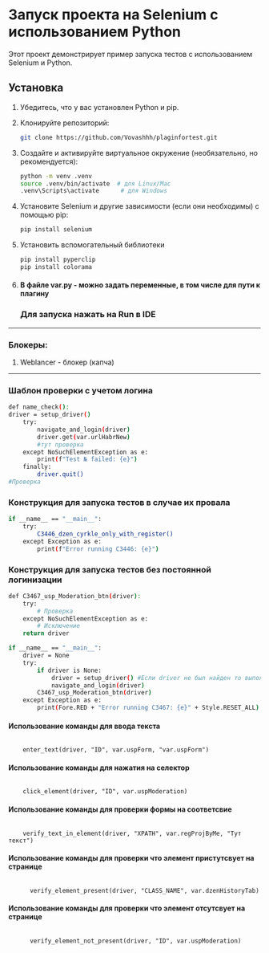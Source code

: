 # Запуск проекта на Selenium с использованием Python

Этот проект демонстрирует пример запуска тестов с использованием Selenium и Python.

## Установка

1. Убедитесь, что у вас установлен Python и pip.
2. Клонируйте репозиторий:

    ```sh
    git clone https://github.com/Vovashhh/plaginfortest.git
    ```

3. Создайте и активируйте виртуальное окружение (необязательно, но рекомендуется):

    ```sh
    python -m venv .venv
    source .venv/bin/activate  # для Linux/Mac
    .venv\Scripts\activate      # для Windows
    ```

4. Установите Selenium и другие зависимости (если они необходимы) с помощью pip:

    ```sh
    pip install selenium
    ``` 

5. Установить вспомогательный библиотеки
   ```sh
   pip install pyperclip
   pip install colorama
   ```

5. #### В файле var.py - можно задать переменные, в том числе для пути к плагину
   ### Для запуска нажать на Run в IDE 

___
### Блокеры:
1. Weblancer - блокер (капча)

---
### Шаблон проверки с учетом логина
```sh
def name_check():
driver = setup_driver()
    try:
        navigate_and_login(driver)
        driver.get(var.urlHabrNew)
        #тут проверка
    except NoSuchElementException as e:
        print(f"Test № failed: {e}")
    finally:
        driver.quit()
#Проверка 
```
### Конструкция для запуска тестов в случае их провала 

```sh 
if __name__ == "__main__":
    try:
        C3446_dzen_cyrkle_only_with_register()
    except Exception as e:
        print(f"Error running C3446: {e}")
```
### Конструкция для запуска тестов без постоянной логинизации
```sh
def C3467_usp_Moderation_btn(driver):
    try:
        # Проверка
    except NoSuchElementException as e:
        # Исключение
    return driver
```
```sh
if __name__ == "__main__":
    driver = None
    try:
        if driver is None:
            driver = setup_driver() #Если driver не был найден то выполняется логинизация
            navigate_and_login(driver)
        C3467_usp_Moderation_btn(driver)
    except Exception as e:
        print(Fore.RED + "Error running C3467: {e}" + Style.RESET_ALL)
```

#### Использование команды для ввода текста
<code>
    enter_text(driver, "ID", var.uspForm, "var.uspForm")
</code>

#### Использование команды для нажатия на селектор
<code>
    click_element(driver, "ID", var.uspModeration)
</code>

#### Использование команды для проверки формы на соответсвие
<code>
    verify_text_in_element(driver, "XPATH", var.regProjByMe, "Тут текст")
</code>

#### Использование команды для проверки что элемент пристутсвует на странице
<code>
      verify_element_present(driver, "CLASS_NAME", var.dzenHistoryTab)
</code>

#### Использование команды для проверки что элемент отсутсвует на странице
<code>
      verify_element_not_present(driver, "ID", var.uspModeration)
</code>
